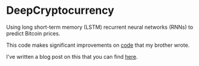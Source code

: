 # DeepCryptocurrency
Using long short-term memory (LSTM) recurrent neural networks (RNNs) to predict Bitcoin prices.

This code makes significant improvements on [code](https://github.com/jasonwei20/cryptocurrency-prediction) that my brother wrote.

I've written a blog post on this that you can find [here](https://medium.com/@jerrywei03/predicting-cryptocurrency-prices-with-machine-learning-1b5a711d3937).

